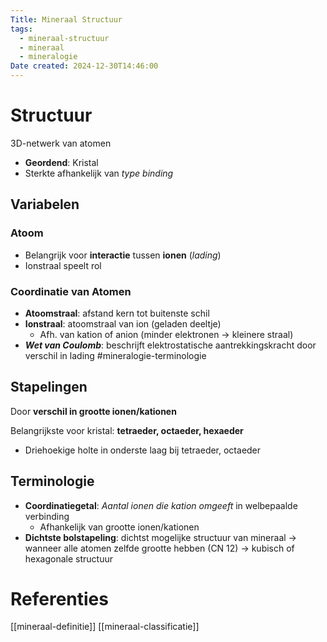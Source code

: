 ```yaml
---
Title: Mineraal Structuur
tags:
  - mineraal-structuur
  - mineraal
  - mineralogie
Date created: 2024-12-30T14:46:00
---
```

# Structuur
3D-netwerk van atomen
- **Geordend**: Kristal
- Sterkte afhankelijk van *type binding*
## Variabelen
### Atoom
- Belangrijk voor **interactie** tussen **ionen** (*lading*)
- Ionstraal speelt rol
### Coordinatie van Atomen
- **Atoomstraal**: afstand kern tot buitenste schil
- **Ionstraal**: atoomstraal van ion (geladen deeltje)
	- Afh. van kation of anion (minder elektronen -> kleinere straal)
- ***Wet van Coulomb***: beschrijft elektrostatische aantrekkingskracht door verschil in lading #mineralogie-terminologie 
## Stapelingen
Door **verschil in grootte ionen/kationen**

Belangrijkste voor kristal: **tetraeder, octaeder, hexaeder**
- Driehoekige holte in onderste laag bij tetraeder, octaeder
## Terminologie
- **Coordinatiegetal**: *Aantal ionen die kation omgeeft* in welbepaalde verbinding
	- Afhankelijk van grootte ionen/kationen
- **Dichtste bolstapeling**: dichtst mogelijke structuur van mineraal
	-> wanneer alle atomen zelfde grootte hebben (CN 12)
	-> kubisch of hexagonale structuur
# Referenties
[[mineraal-definitie]]
[[mineraal-classificatie]]